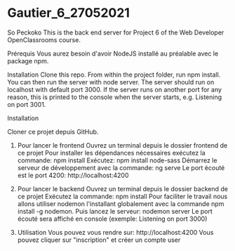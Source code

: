 # Gautier_6_27052021

So Peckoko
This is the back end server for Project 6 of the Web Developer OpenClassrooms course.

Prérequis
Vous aurez besoin d'avoir NodeJS installé au préalable avec le package npm.

Installation
Clone this repo. From within the project folder, run npm install.
You can then run the server with node server.
The server should run on localhost with default port 3000. If the server runs on another port for any reason, this is printed to the console when the server starts, e.g. Listening on port 3001.

Installation

Cloner ce projet depuis GitHub.

1) Pour lancer le frontend
Ouvrez un terminal depuis le dossier frontend de ce projet
Pour installer les dépendances nécessaires exécutez la commande: npm install
Exécutez: npm install node-sass
Démarrez le serveur de développement avec la commande: ng serve
Le port écouté est le port 4200: http://localhost:4200

2) Pour lancer le backend
Ouvrez un terminal depuis le dossier backend de ce projet
Exécutez la commande: npm install
Pour faciliter le travail nous allons utiliser nodemon l'installant globalement avec la commande npm install -g nodemon.
Puis lancez le serveur: nodemon server
Le port écouté sera affiché en console (exemple: Listening on port 3000)

3) Utilisation
Vous pouvez vous rendre sur: http://localhost:4200
Vous pouvez cliquer sur "inscription" et créer un compte user